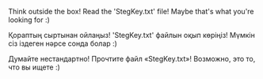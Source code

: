 Think outside the box!
Read the 'StegKey.txt' file! Maybe that's what you're looking for :)

Қораптың сыртынан ойлаңыз!
'StegKey.txt' файлын оқып көріңіз! Мүмкін сіз іздеген нәрсе сонда болар :)

Думайте нестандартно!
Прочтите файл «StegKey.txt»! Возможно, это то, что вы ищете :)
